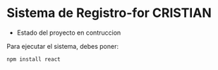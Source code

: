 <h1>Sistema de Registro-for  CRISTIAN</h1>

- Estado del proyecto en contruccion

Para ejecutar el sistema, debes poner:

```npm install react```
